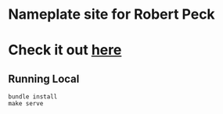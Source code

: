 # Nameplate site for Robert Peck
# Check it out [here](https://soldiermoth.com)


## Running Local

```
bundle install
make serve
```